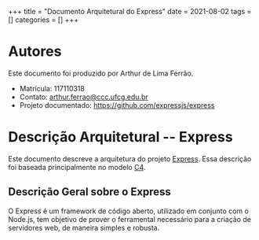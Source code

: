+++
title = "Documento Arquitetural do Express"
date = 2021-08-02
tags = []
categories = []
+++

# Autores

Este documento foi produzido por Arthur de Lima Ferrão.

- Matrícula: 117110318
- Contato: arthur.ferrao@ccc.ufcg.edu.br
- Projeto documentado: https://github.com/expressjs/express

# Descrição Arquitetural -- Express

Este documento descreve a arquitetura do projeto [Express](https://github.com/expressjs/express). Essa descrição foi baseada principalmente no modelo [C4](https://c4model.com/).

## Descrição Geral sobre o Express

O Express é um framework de código aberto, utilizado em conjunto com o Node.js, tem objetivo de prover o ferramental necessário para a criação de servidores web, de maneira simples e robusta.
